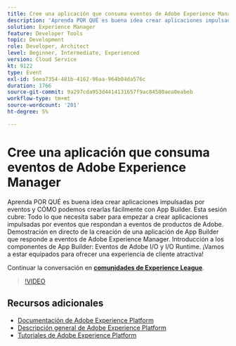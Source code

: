 ```yaml
---
title: Cree una aplicación que consuma eventos de Adobe Experience Manager
description: 'Aprenda POR QUÉ es buena idea crear aplicaciones impulsadas por eventos y CÓMO podemos crearlas fácilmente con App Builder. Esta sesión abarca: todo lo que necesita saber para empezar a crear aplicaciones impulsadas por eventos que respondan a eventos de productos de Adobe. Demostración en directo de la creación de una aplicación de App Builder que responde a eventos de Adobe Experience Manager. Introducción a los componentes de App Builder: Eventos de Adobe I/O y I/O Runtime. ¡Vamos a estar equipados para ofrecer una experiencia de cliente atractiva!'
solution: Experience Manager
feature: Developer Tools
topic: Development
role: Developer, Architect
level: Beginner, Intermediate, Experienced
version: Cloud Service
kt: 9122
type: Event
exl-id: 5eea7354-481b-4162-96aa-964b04da576c
duration: 1766
source-git-commit: 9a297cda953d4414131657f9ac84580aea0eabeb
workflow-type: tm+mt
source-wordcount: '201'
ht-degree: 5%

---
```


# Cree una aplicación que consuma eventos de Adobe Experience Manager

Aprenda POR QUÉ es buena idea crear aplicaciones impulsadas por eventos y CÓMO podemos crearlas fácilmente con App Builder. Esta sesión cubre: Todo lo que necesita saber para empezar a crear aplicaciones impulsadas por eventos que respondan a eventos de productos de Adobe. Demostración en directo de la creación de una aplicación de App Builder que responde a eventos de Adobe Experience Manager. Introducción a los componentes de App Builder: Eventos de Adobe I/O y I/O Runtime. ¡Vamos a estar equipados para ofrecer una experiencia de cliente atractiva!

Continuar la conversación en **[comunidades de Experience League](https://adobe.ly/3ipjs8p)**.

>[!VIDEO](https://video.tv.adobe.com/v/337566/?quality=12&learn=on&hidetitle=true)

## Recursos adicionales

- [Documentación de Adobe Experience Platform](https://experienceleague.adobe.com/docs/experience-platform.html)
- [Descripción general de Adobe Experience Platform](https://experienceleague.adobe.com/docs/experience-platform/landing/home.html?lang=es)
- [Tutoriales de Adobe Experience Platform](https://experienceleague.adobe.com/docs/platform-learn/tutorials/overview.html?lang=es)
